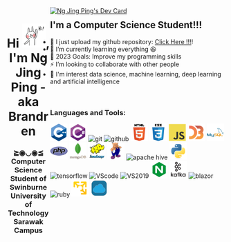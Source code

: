 <div style="float:left; width:20%">
<h1 align="center">Hi <img src="https://github.com/Brandren/Brandren/blob/master/images/Hi.gif" height="55px" width="55px">, I'm Ng Jing Ping - aka Brandren</h1>
<h3 align="center">
    ≧◉◡◉≦
    <br /> Computer Science Student of Swinburne University of Technology Sarawak Campus
</h3>
</div>

<div style="float:left;"><a href="https://app.daily.dev/jingping" align="center"><img src="https://api.daily.dev/devcards/115781319be84fe48f189ed5a610be94.png?r=coz" width="100" alt="Ng Jing Ping's Dev Card"/></a></div>

## I'm a Computer Science Student!!!

- 🔭 I just upload my github repository: [Click Here !!!][repo]!
- 🌱 I’m currently learning everything 😆
- 🥅 2023 Goals: Improve my programming skills
- ⚡ I’m looking to collaborate with other people
- 🤖 I'm interest data science, machine learning, deep learning and artificial intelligence
<br />

### Languages and Tools:

<p align="left">
    <img src="https://raw.githubusercontent.com/devicons/devicon/master/icons/cplusplus/cplusplus-original.svg" alt="cplusplus" width="40" height="40"/>
    <img src="https://raw.githubusercontent.com/devicons/devicon/master/icons/csharp/csharp-original.svg" alt="csharp" width="40" height="40"/>
    <img src="https://www.vectorlogo.zone/logos/git-scm/git-scm-icon.svg" alt="git" width="40" height="40"/>
    <img src="https://upload.wikimedia.org/wikipedia/commons/thumb/9/91/Octicons-mark-github.svg/2048px-Octicons-mark-github.svg.png" alt="github" width="40" height="40"/>
    <img src="https://raw.githubusercontent.com/devicons/devicon/master/icons/html5/html5-original-wordmark.svg" alt="html5" width="40" height="40"/>
    <img src="https://raw.githubusercontent.com/devicons/devicon/master/icons/css3/css3-original-wordmark.svg" alt="css3" width="40" height="40"/>
    <img src="https://raw.githubusercontent.com/devicons/devicon/master/icons/javascript/javascript-original.svg" alt="javascript" width="40" height="40"/>
    <img src="https://github.com/Brandren/Brandren/blob/master/images/d3.png" alt="D3.js" width="40" height="40"/>
    <img src="https://raw.githubusercontent.com/devicons/devicon/master/icons/mysql/mysql-original-wordmark.svg" alt="mysql" width="40" height="40"/> 
    <img src="https://raw.githubusercontent.com/devicons/devicon/master/icons/php/php-original.svg" alt="php" width="40" height="40"/> 
    <img src="https://github.com/Brandren/Brandren/blob/master/images/mongodb.png" alt="mongodb" width="40" height="40"/> 
    <img src="https://github.com/Brandren/Brandren/blob/master/images/apache-hadoop.png" alt="apache hadoop" width="40" height="40"/> 
    <img src="https://github.com/Brandren/Brandren/blob/master/images/apache-pig.png" alt="apache pig" width="40" height="40"/> 
    <img src="https://upload.wikimedia.org/wikipedia/commons/b/bb/Apache_Hive_logo.svg" alt="apache hive" width="40" height="40"/> 
    <img src="https://raw.githubusercontent.com/devicons/devicon/master/icons/python/python-original.svg" alt="python" width="40" height="40"/> 
    <img src="https://upload.wikimedia.org/wikipedia/commons/2/2d/Tensorflow_logo.svg" alt="tensorflow" width="40" height="40"/> 
    <img src="https://upload.wikimedia.org/wikipedia/commons/thumb/9/9a/Visual_Studio_Code_1.35_icon.svg/2048px-Visual_Studio_Code_1.35_icon.svg.png" alt="VScode" width="40" height="40"/>
    <img src="https://upload.wikimedia.org/wikipedia/commons/thumb/5/59/Visual_Studio_Icon_2019.svg/1200px-Visual_Studio_Icon_2019.svg.png" alt="VS2019" width="40" height="40"/>
    <img src="https://github.com/Brandren/Brandren/blob/master/images/nginx.png" alt="apache nginx" width="40" height="40"/>
    <img src="https://github.com/Brandren/Brandren/blob/master/images/kafka.png" alt="apache kafka" width="40" height="40"/>
    <img src="https://upload.wikimedia.org/wikipedia/commons/d/d0/Blazor.png" alt="blazor" width="40" height="40"/>
    <img src="https://upload.wikimedia.org/wikipedia/commons/thumb/7/73/Ruby_logo.svg/1024px-Ruby_logo.svg.png" alt="ruby" width="40" height="40"/>
    <img src="https://github.com/Brandren/Brandren/blob/master/images/vmware.png" alt="vmware" width="40" height="40"/>
    <img src="https://github.com/Brandren/Brandren/blob/master/images/arc.png" alt="advance REST client" width="40" height="40"/>
</p>

<br />

[repo]: https://github.com/Brandren?tab=repositories